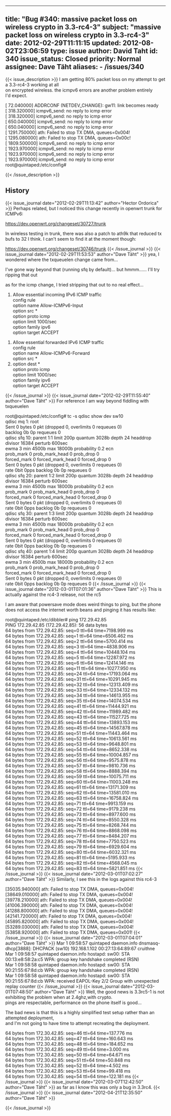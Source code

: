 
---
title: "Bug #340: massive packet loss on wireless crypto in 3.3-rc4-3"
subject: "massive packet loss on wireless crypto in 3.3-rc4-3"
date: 2012-02-29T11:11:15
updated: 2012-08-02T23:06:59
type: issue
author: David Taht
id: 340
issue_status: Closed
priority: Normal
assignee: Dave Täht
aliases:
    - /issues/340
---

{{< issue_description >}}
I am getting 80% packet loss on my attempt to get a 3.3-rc4-3 working at
all\
on encrypted wireless. the icmpv6 errors are another problem entirely\
I'd expect.

\[ 72.040000\] ADDRCONF (NETDEV\_CHANGE): gw11: link becomes ready\
\[ 318.320000\] icmpv6\_send: no reply to icmp error\
\[ 318.320000\] icmpv6\_send: no reply to icmp error\
\[ 650.040000\] icmpv6\_send: no reply to icmp error\
\[ 650.040000\] icmpv6\_send: no reply to icmp error\
\[ 1291.750000\] ath: Failed to stop TX DMA, queues=0x004!\
\[ 1295.080000\] ath: Failed to stop TX DMA, queues=0x00c!\
\[ 1809.500000\] icmpv6\_send: no reply to icmp error\
\[ 1923.970000\] icmpv6\_send: no reply to icmp error\
\[ 1923.970000\] icmpv6\_send: no reply to icmp error\
\[ 1923.970000\] icmpv6\_send: no reply to icmp error\
root@quintaped:/etc/config\#


{{< /issue_description >}}

## History
{{< issue_journal date="2012-02-29T11:13:42" author="Hector Ordorica" >}}
Perhaps related, but I noticed this change recently in openwrt trunk for
ICMPv6:

https://dev.openwrt.org/changeset/30727/trunk

In wireless testing in trunk, there was also a patch to ath9k that
reduced tx bufs to 32 I think. I can't seem to find it at the moment
though:

https://dev.openwrt.org/changeset/30746/trunk
{{< /issue_journal >}}
{{< issue_journal date="2012-02-29T11:53:53" author="Dave Täht" >}}
yea, I wondered where the txqueuelen change came from...

I've gone way beyond that (running sfq by default)... but hmmm......
I'll try ripping that out

as for the icmp change, I tried stripping that out to no real effect...

1.  Allow essential incoming IPv6 ICMP traffic\
    config rule\
    option name Allow-ICMPv6-Input\
    option src \*\
    option proto icmp\
    option limit 1000/sec\
    option family ipv6\
    option target ACCEPT

<!-- -->

1.  Allow essential forwarded IPv6 ICMP traffic\
    config rule\
    option name Allow-ICMPv6-Forward\
    option src \*
2.  option dest \*\
    option proto icmp\
    option limit 1000/sec\
    option family ipv6\
    option target ACCEPT

{{< /issue_journal >}}
{{< issue_journal date="2012-02-29T11:55:40" author="Dave Täht" >}}
For reference I am way beyond fiddling with txqueuelen

root@quintaped:/etc/config\# tc -s qdisc show dev sw10\
qdisc mq 1: root\
Sent 0 bytes 0 pkt (dropped 0, overlimits 0 requeues 0)\
backlog 0b 0p requeues 0\
qdisc sfq 10: parent 1:1 limit 200p quantum 3028b depth 24 headdrop
divisor 16384 perturb 600sec\
ewma 3 min 4500b max 18000b probability 0.2 ecn\
prob\_mark 0 prob\_mark\_head 0 prob\_drop 0\
forced\_mark 0 forced\_mark\_head 0 forced\_drop 0\
Sent 0 bytes 0 pkt (dropped 0, overlimits 0 requeues 0)\
rate 0bit 0pps backlog 0b 0p requeues 0\
qdisc sfq 20: parent 1:2 limit 200p quantum 3028b depth 24 headdrop
divisor 16384 perturb 600sec\
ewma 3 min 4500b max 18000b probability 0.2 ecn\
prob\_mark 0 prob\_mark\_head 0 prob\_drop 0\
forced\_mark 0 forced\_mark\_head 0 forced\_drop 0\
Sent 0 bytes 0 pkt (dropped 0, overlimits 0 requeues 0)\
rate 0bit 0pps backlog 0b 0p requeues 0\
qdisc sfq 30: parent 1:3 limit 200p quantum 3028b depth 24 headdrop
divisor 16384 perturb 600sec\
ewma 3 min 4500b max 18000b probability 0.2 ecn\
prob\_mark 0 prob\_mark\_head 0 prob\_drop 0\
forced\_mark 0 forced\_mark\_head 0 forced\_drop 0\
Sent 0 bytes 0 pkt (dropped 0, overlimits 0 requeues 0)\
rate 0bit 0pps backlog 0b 0p requeues 0\
qdisc sfq 40: parent 1:4 limit 200p quantum 3028b depth 24 headdrop
divisor 16384 perturb 600sec\
ewma 3 min 4500b max 18000b probability 0.2 ecn\
prob\_mark 0 prob\_mark\_head 0 prob\_drop 0\
forced\_mark 0 forced\_mark\_head 0 forced\_drop 0\
Sent 0 bytes 0 pkt (dropped 0, overlimits 0 requeues 0)\
rate 0bit 0pps backlog 0b 0p requeues 0
{{< /issue_journal >}}
{{< issue_journal date="2012-03-01T07:01:36" author="Dave Täht" >}}
This is actually against the rc4-3 release, not the rc5

I am aware that powersave mode does weird things to ping, but the phone
does not access the internet worth beans and pinging it has results
like:

root@quintaped:/etc/dibbler\# ping 172.29.42.85\
PING 172.29.42.85 (172.29.42.85): 56 data bytes\
64 bytes from 172.29.42.85: seq=0 ttl=64 time=7198.999 ms\
64 bytes from 172.29.42.85: seq=1 ttl=64 time=6506.462 ms\
64 bytes from 172.29.42.85: seq=2 ttl=64 time=5700.414 ms\
64 bytes from 172.29.42.85: seq=3 ttl=64 time=4838.906 ms\
64 bytes from 172.29.42.85: seq=4 ttl=64 time=10448.104 ms\
64 bytes from 172.29.42.85: seq=5 ttl=64 time=12287.972 ms\
64 bytes from 172.29.42.85: seq=6 ttl=64 time=12414.146 ms\
64 bytes from 172.29.42.85: seq=11 ttl=64 time=10277.950 ms\
64 bytes from 172.29.42.85: seq=24 ttl=64 time=17193.064 ms\
64 bytes from 172.29.42.85: seq=31 ttl=64 time=10291.945 ms\
64 bytes from 172.29.42.85: seq=32 ttl=64 time=12313.409 ms\
64 bytes from 172.29.42.85: seq=33 ttl=64 time=12334.132 ms\
64 bytes from 172.29.42.85: seq=34 ttl=64 time=14613.955 ms\
64 bytes from 172.29.42.85: seq=35 ttl=64 time=14074.534 ms\
64 bytes from 172.29.42.85: seq=41 ttl=64 time=11444.921 ms\
64 bytes from 172.29.42.85: seq=42 ttl=64 time=11989.482 ms\
64 bytes from 172.29.42.85: seq=43 ttl=64 time=11527.725 ms\
64 bytes from 172.29.42.85: seq=44 ttl=64 time=13893.153 ms\
64 bytes from 172.29.42.85: seq=45 ttl=64 time=14567.878 ms\
64 bytes from 172.29.42.85: seq=51 ttl=64 time=11443.464 ms\
64 bytes from 172.29.42.85: seq=52 ttl=64 time=10613.561 ms\
64 bytes from 172.29.42.85: seq=53 ttl=64 time=9648.801 ms\
64 bytes from 172.29.42.85: seq=54 ttl=64 time=8652.338 ms\
64 bytes from 172.29.42.85: seq=55 ttl=64 time=10004.857 ms\
64 bytes from 172.29.42.85: seq=56 ttl=64 time=9575.878 ms\
64 bytes from 172.29.42.85: seq=57 ttl=64 time=9810.736 ms\
64 bytes from 172.29.42.85: seq=58 ttl=64 time=8888.394 ms\
64 bytes from 172.29.42.85: seq=59 ttl=64 time=10075.711 ms\
64 bytes from 172.29.42.85: seq=60 ttl=64 time=11003.248 ms\
64 bytes from 172.29.42.85: seq=61 ttl=64 time=13171.309 ms\
64 bytes from 172.29.42.85: seq=62 ttl=64 time=13581.010 ms\
64 bytes from 172.29.42.85: seq=63 ttl=64 time=16758.824 ms\
64 bytes from 172.29.42.85: seq=71 ttl=64 time=9913.159 ms\
64 bytes from 172.29.42.85: seq=72 ttl=64 time=9179.238 ms\
64 bytes from 172.29.42.85: seq=73 ttl=64 time=8977.600 ms\
64 bytes from 172.29.42.85: seq=74 ttl=64 time=8550.328 ms\
64 bytes from 172.29.42.85: seq=75 ttl=64 time=8268.744 ms\
64 bytes from 172.29.42.85: seq=76 ttl=64 time=8868.098 ms\
64 bytes from 172.29.42.85: seq=77 ttl=64 time=8484.207 ms\
64 bytes from 172.29.42.85: seq=78 ttl=64 time=7750.523 ms\
64 bytes from 172.29.42.85: seq=79 ttl=64 time=6929.604 ms\
64 bytes from 172.29.42.85: seq=80 ttl=64 time=6032.321 ms\
64 bytes from 172.29.42.85: seq=81 ttl=64 time=5195.933 ms\
64 bytes from 172.29.42.85: seq=82 ttl=64 time=4568.045 ms\
64 bytes from 172.29.42.85: seq=83 ttl=64 time=5821.851 ms
{{< /issue_journal >}}
{{< issue_journal date="2012-03-01T07:02:27" author="Dave Täht" >}}
Similarly, I see this in the logs against this rc4-3

\[35035.940000\] ath: Failed to stop TX DMA, queues=0x004!\
\[38649.010000\] ath: Failed to stop TX DMA, queues=0x004!\
\[39778.210000\] ath: Failed to stop TX DMA, queues=0x004!\
\[41006.390000\] ath: Failed to stop TX DMA, queues=0x004!\
\[41288.800000\] ath: Failed to stop TX DMA, queues=0x004!\
\[42141.720000\] ath: Failed to stop TX DMA, queues=0x004!\
\[45895.820000\] ath: Failed to stop TX DMA, queues=0x004!\
\[53289.030000\] ath: Failed to stop TX DMA, queues=0x004!\
\[53858.920000\] ath: Failed to stop TX DMA, queues=0x001!
{{< /issue_journal >}}
{{< issue_journal date="2012-03-01T07:04:01" author="Dave Täht" >}}
Mar 1 09:58:57 quintaped daemon.info dnsmasq-dhcp\[3888\]:
DHCPACK (sw10) 192.168.1.102 00:27:13:64:89:67 cruithne\
Mar 1 09:58:57 quintaped daemon.info hostapd: sw00: STA
00:13:e8:58:2a:c5 WPA: group key handshake completed (RSN)\
Mar 1 09:58:58 quintaped daemon.info hostapd: sw00: STA
90:21:55:67:8d:cb WPA: group key handshake completed (RSN)\
Mar 1 09:58:58 quintaped daemon.info hostapd: sw00: STA
90:21:55:67:8d:cb WPA: received EAPOL-Key 2/2 Group with unexpected
replay counter
{{< /issue_journal >}}
{{< issue_journal date="2012-03-01T07:48:50" author="Dave Täht" >}}
Well, the good news is 3.3rc5-1 is not exhibiting the problem when at
2.4ghz,with crypto.\
pings are respectable, performance on the phone itself is good...

The bad news is that this is a highly simplified test setup rather than
an attempted deployment,\
and I'm not going to have time to attempt recreating the deployment.

64 bytes from 172.30.42.85: seq=46 ttl=64 time=137.776 ms\
64 bytes from 172.30.42.85: seq=47 ttl=64 time=160.643 ms\
64 bytes from 172.30.42.85: seq=48 ttl=64 time=184.652 ms\
64 bytes from 172.30.42.85: seq=49 ttl=64 time=3.000 ms\
64 bytes from 172.30.42.85: seq=50 ttl=64 time=64.671 ms\
64 bytes from 172.30.42.85: seq=51 ttl=64 time=50.848 ms\
64 bytes from 172.30.42.85: seq=52 ttl=64 time=4.502 ms\
64 bytes from 172.30.42.85: seq=53 ttl=64 time=99.418 ms\
64 bytes from 172.30.42.85: seq=54 ttl=64 time=122.181 ms
{{< /issue_journal >}}
{{< issue_journal date="2012-03-07T12:42:50" author="Dave Täht" >}}
as far as I know this was only a bug in 3.3rc4.
{{< /issue_journal >}}
{{< issue_journal date="2012-04-21T12:35:50" author="Dave Täht" >}}

{{< /issue_journal >}}


